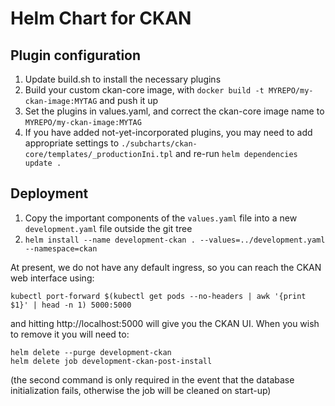# Helm Chart for CKAN

## Plugin configuration

1. Update build.sh to install the necessary plugins
2. Build your custom ckan-core image, with `docker build -t MYREPO/my-ckan-image:MYTAG` and push it up
3. Set the plugins in values.yaml, and correct the ckan-core image name to `MYREPO/my-ckan-image:MYTAG`
4. If you have added not-yet-incorporated plugins, you may need to add appropriate settings to `./subcharts/ckan-core/templates/_productionIni.tpl` and re-run `helm dependencies update .`

## Deployment

1. Copy the important components of the `values.yaml` file into a new `development.yaml` file outside the git tree
2. `helm install --name development-ckan . --values=../development.yaml --namespace=ckan`

At present, we do not have any default ingress, so you can reach the CKAN web interface using:

```
kubectl port-forward $(kubectl get pods --no-headers | awk '{print $1}' | head -n 1) 5000:5000
```

and hitting http://localhost:5000 will give you the CKAN UI. When you wish to remove it you will need to:

```
helm delete --purge development-ckan
helm delete job development-ckan-post-install
```

(the second command is only required in the event that the database initialization fails, otherwise the job will be cleaned on start-up)
